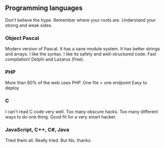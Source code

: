 ## Programming languages

Don't believe the hype.
Remember where your roots are. Understand your strong and weak sides.

### Object Pascal
Modern version of Pascal.
It has a sane module system. It has better strings and arrays.
I like the syntax. I like its safety and well-structured code.
Fast compilation!
Delphi and Lazarus (free).

### PHP
More than 80% of the web uses PHP.
One file = one endpoint
Easy to deploy

### C
I can't read C code very well. Too many obscure hacks. Too many different ways to do one thing.
Good fit for a very smart hacker.

### JavaScript, C++, C#, Java
Tried them all. Really tried. But No, thanks.






